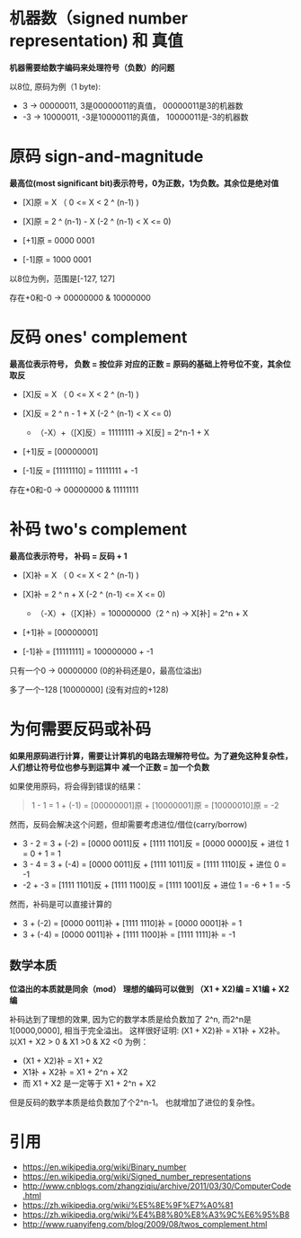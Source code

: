 # 机器数（signed number representation) 和 真值
**机器需要给数字编码来处理符号（负数）的问题**

以8位, 原码为例（1 byte):

*   3  -> 00000011,    3是00000011的真值， 00000011是3的机器数
*   -3 -> 10000011,    -3是10000011的真值， 10000011是-3的机器数

# 原码 sign-and-magnitude
**最高位(most significant bit)表示符号，0为正数，1为负数。其余位是绝对值**

* [X]原 = X （ 0 <= X < 2 ^ (n-1) )
* [X]原 = 2 ^ (n-1) - X (-2 ^ (n-1) < X <= 0)

* [+1]原 = 0000 0001
* [-1]原 = 1000 0001

以8位为例，范围是[-127, 127]

存在+0和-0 ->  00000000 & 10000000

# 反码 ones' complement
**最高位表示符号， 负数 = 按位非 对应的正数 = 原码的基础上符号位不变，其余位取反**

* [X]反 = X （ 0 <= X < 2 ^ (n-1) )
* [X]反 = 2 ^ n - 1 + X  (-2 ^ (n-1) < X <= 0)
  * （-X）+（[X]反）= 11111111   -> X[反] = 2^n-1 + X

* [+1]反 = [00000001]
* [-1]反 = [11111110] = 11111111 + -1

存在+0和-0 ->   00000000 & 11111111

# 补码 two's complement
**最高位表示符号， 补码 = 反码 + 1**

* [X]补 = X （ 0 <= X < 2 ^ (n-1) )
* [X]补 = 2 ^ n + X  (-2 ^ (n-1) <= X <= 0)
  * （-X）+（[X]补）= 100000000（2 ^ n)   -> X[补] = 2^n + X

* [+1]补 = [00000001]
* [-1]补 = [11111111] = 100000000 + -1  

只有一个0 -> 00000000 (0的补码还是0，最高位溢出)

多了一个-128 [10000000] (没有对应的+128)

# 为何需要反码或补码
**如果用原码进行计算，需要让计算机的电路去理解符号位。为了避免这种复杂性，人们想让符号位也参与到运算中**
**减一个正数 = 加一个负数**

如果使用原码，将会得到错误的结果：

> 1 - 1 = 1 + (-1) = [00000001]原 + [10000001]原 = [10000010]原 = -2

然而，反码会解决这个问题，但却需要考虑进位/借位(carry/borrow)

>
* 3 - 2 = 3 + (-2) = [0000 0011]反 + [1111 1101]反 = [0000 0000]反 + 进位 1 = 0 + 1 = 1
* 3 - 4 = 3 + (-4) = [0000 0011]反 + [1111 1011]反 = [1111 1110]反 + 进位 0 = -1
* -2 + -3 = [1111 1101]反 + [1111 1100]反 = [1111 1001]反 + 进位 1 = -6 + 1 = -5

然而，补码是可以直接计算的

>
* 3 + (-2) = [0000 0011]补 + [1111 1110]补 = [0000 0001]补 = 1
* 3 + (-4) = [0000 0011]补 + [1111 1100]补 = [1111 1111]补 = -1

## 数学本质
**位溢出的本质就是同余（mod）**
**理想的编码可以做到 （X1 + X2)编 = X1编 + X2编**

补码达到了理想的效果, 因为它的数学本质是给负数加了 2^n, 而2^n是1[0000,0000], 相当于完全溢出。
这样很好证明: (X1 + X2)补 = X1补 + X2补。以X1 + X2 > 0 & X1 >0 & X2 <0 为例：

>
* (X1 + X2)补 = X1 + X2
* X1补 + X2补 = X1 + 2^n + X2
* 而 X1 + X2 是一定等于 X1 + 2^n + X2

但是反码的数学本质是给负数加了个2^n-1。 也就增加了进位的复杂性。

# 引用
- https://en.wikipedia.org/wiki/Binary_number
- https://en.wikipedia.org/wiki/Signed_number_representations
- http://www.cnblogs.com/zhangziqiu/archive/2011/03/30/ComputerCode.html
- https://zh.wikipedia.org/wiki/%E5%8E%9F%E7%A0%81
- https://zh.wikipedia.org/wiki/%E4%B8%80%E8%A3%9C%E6%95%B8
- http://www.ruanyifeng.com/blog/2009/08/twos_complement.html
